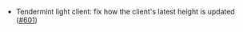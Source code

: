 - Tendermint light client: fix how the client's latest
  height is updated
  ([#601](https://github.com/cosmos/ibc-rs/issues/601))
